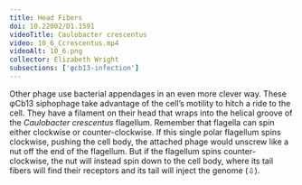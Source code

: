 ```yaml
---
title: Head Fibers
doi: 10.22002/D1.1591
videoTitle: Caulobacter crescentus
video: 10_6_Ccrescentus.mp4
videoAlt: 10_6.png
collector: Elizabeth Wright
subsections: ['φcb13-infection']
---
```


Other phage use bacterial appendages in an even more clever way. These φCb13 siphophage take advantage of the cell’s motility to hitch a ride to the cell. They have a filament on their head that wraps into the helical groove of the *Caulobacter crescentus* flagellum. Remember that flagella can spin either clockwise or counter-clockwise. If this single polar flagellum spins clockwise, pushing the cell body, the attached phage would unscrew like a nut off the end of the flagellum. But if the flagellum spins counter-clockwise, the nut will instead spin down to the cell body, where its tail fibers will find their receptors and its tail will inject the genome (⇩).

